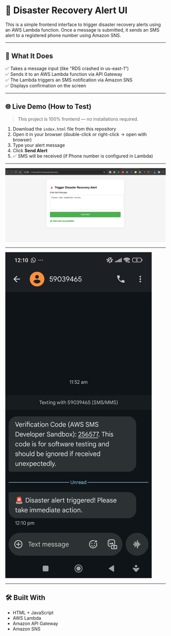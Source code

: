 # 🚨 Disaster Recovery Alert UI

This is a simple frontend interface to trigger disaster recovery alerts using an AWS Lambda function. Once a message is submitted, it sends an SMS alert to a registered phone number using Amazon SNS.

---

## 🧠 What It Does

✅ Takes a message input (like "RDS crashed in us-east-1")  
✅ Sends it to an AWS Lambda function via API Gateway  
✅ The Lambda triggers an SMS notification via Amazon SNS  
✅ Displays confirmation on the screen

---

## 🌐 Live Demo (How to Test)

> This project is 100% frontend — no installations required.

1. Download the `index.html` file from this repository
2. Open it in your browser (double-click or right-click → open with browser)
3. Type your alert message
4. Click **Send Alert**
5. ✅ SMS will be received (if Phone number is configured in Lambda)

---

![UI Screenshot](https://github.com/Dhawan5/disaster-recovery-alert/blob/main/UI.png)

---

![UI Screenshot](https://github.com/Dhawan5/disaster-recovery-alert/blob/main/SMS%20message.jpg)

---

## 🛠 Built With

- HTML + JavaScript
- AWS Lambda
- Amazon API Gateway
- Amazon SNS



